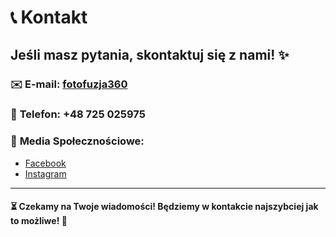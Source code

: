 # 📞 Kontakt

## Jeśli masz pytania, skontaktuj się z nami! ✨

### ✉️ **E-mail**: [fotofuzja360](mailto:kontakt@example.com)

### 📱 **Telefon**: +48 725 025975

### 💬 **Media Społecznościowe**:
- [Facebook](https://www.facebook.com)
- [Instagram](https://www.instagram.com)

---

#### ⏳ Czekamy na Twoje wiadomości! Będziemy w kontakcie najszybciej jak to możliwe! 💬
